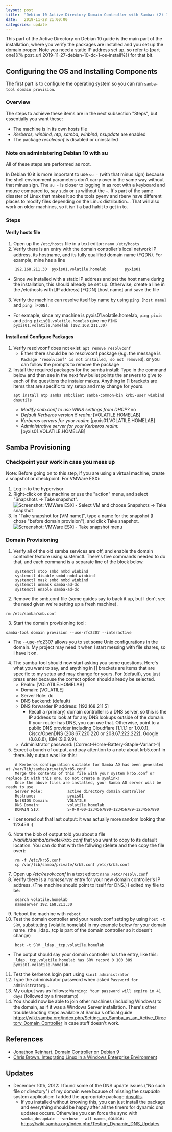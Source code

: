 ```yaml
---
layout: post
title:  "Debian 10 Active Directory Domain Controller with Samba: (2) Install Active Directory and Create Domain"
date:   2019-11-28 21:00:00
categories: update
---
```


This part of the Active Directory on Debian 10 guide is the main part of the installation, where you verify the packages are installed and you set up the domain proper. Note you need a static IP address set up, so refer to [part one]({% post_url 2019-11-27-debian-10-dc-1-os-install%}) for that bit.

## Configuring the OS and Installing Components

The first part is to configure the operating system so you can run `samba-tool domain provision`.

### Overview

The steps to achieve these items are in the next subsection "Steps", but essentially you want these:

* The machine is in its own hosts file
* _Kerberos, winbind, ntp, samba, winbind, nsupdate_ are enabled
* The package _resolvconf_ is disabled or uninstalled

### Note on administering Debian 10 with su

All of these steps are performed as root.

In Debian 10 it is more important to use `su -` (with that minus sign) because the shell environment parameters don't carry over in the same way without that minus sign. The `su -` is closer to logging in as root with a keyboard and mouse compared to, say `sudo` or `su` without the `-`. It's part of the same disaster of Linux that makes it so the tools pyenv and rbenv have different places to modify files depending on the Linux distribution... That will also work on older machines, so it isn't a bad habit to get in to.

### Steps

#### Verify hosts file

1. Open up the `/etc/hosts` file in a text editor: ```nano /etc/hosts```
2. Verify there is an entry with the domain controller's local network IP address, its hostname, and its fully qualified domain name (FQDN). For example, mine has a line 
~~~
    192.168.211.30  pyxis01.volatile.homelab        pyxis01
~~~
  - Since we installed with a static IP address and set the host name during the installation, this should already be set up. Otherwise, create a line in the /etc/hosts with [IP address] [FQDN] [host name] and save the file
3. Verify the machine can resolve itself by name by using `ping [host name]` and `ping [FQDN]`.
  - For exmaple, since my machine is pyxis01.volatile.homelab, `ping pixis` and `ping pixis01.volatile.homelab` give me `PING pyxis01.volatile.homelab (192.168.211.30)`

#### Install and Configure Packages

1. Verify resolvconf does not exist: `apt remove resolvconf`
     - Either there should be no resolvconf package (e.g. the message is `Package 'resolvconf' is not installed, so not removed`), or you can follow the prompts to remove the package
2. Install the required packages for the samba install: Type in the command below and then see in the next few bullet points the answers to give to each of the questions the instaler makes. Anything in [] brackets are items that are specific to my setup and may change for yours.
    ~~~
    apt install ntp samba smbclient samba-common-bin krb5-user winbind dnsutils
    ~~~
     - _Modify smb.conf to use WINS settings from DHCP?_ no
     - _Default Kerberos version 5 realm:_ \[VOLATILE.HOMELAB\]
     - _Kerberos servers for your realm:_ \[pyxis01.VOLATILE.HOMELAB\]
     - _Administrative server for your Kerberos realm:_ \[pyxis01.VOLATILE.HOMELAB\]

## Samba Provisioning

### Checkpoint your work in case you mess up

Note: Before going on to this step, if you are using a virtual machine, create a snapshot or checkpoint. For VMWare ESXi:

1. Log in to the hypervisor
2. Right-click on the machine or use the "action" menu, and select "Snapshots -> Take snapshot".
![Screenshot: VMWare ESXi - Select VM and choose Snapshots -> Take snapshot](/assets/debian-10-dc/esxi-checkpoint-1.png)
3. In "Take snapshot for [VM name]", type a name for the snapshot (I chose "before domain provision"), and click Take snapshot.
![Screenshot: VMWare ESXi - Take snapshot menu](/assets/debian-10-dc/esxi-checkpoint-2.png)

### Domain Provisioning

1. Verify all of the old samba services are off, and enable the domain controller feature using sustemctl. There's five commands needed to do that, and each command is a separate line of the block below.
~~~
    systemctl stop smbd nmbd winbind
    systemctl disable smbd nmbd winbind
    systemctl mask smbd nmbd winbind
    systemctl unmask samba-ad-dc
    systemctl enable samba-ad-dc
~~~
2. Remove the smb.conf file (some guides say to back it up, but I don't see the need given we're setting up a fresh machine).
~~~
rm /etc/samba/smb.conf
~~~ 
3. Start the domain provisioning tool:
~~~
samba-tool domain provision --use-rfc2307 --interactive
~~~
   * The [--use-rfc2307](https://wiki.samba.org/index.php/Setting_up_RFC2307_in_AD#RFC2307_on_AD_Domain_Controllers) allows you to set some Unix configurations in the domain. My project may need it when I start messing with file shares, so I have it on.
4. The samba-tool should now start asking you some questions. Here's what you want to say, and anything in [] brackets are items that are specific to my setup and may change for yours. For (default), you just press enter because the correct option should already be selected.
     - Realm: \[VOLATILE.HOMELAB\]
     - Domain: \[VOLATILE\]
     - Server Role: dc
     - DNS backend: (default) 
     - DNS forwarder IP address: \[192.168.211.5\]
         * Recall a (primary) domain controller is a DNS server, so this is the IP address to look at for any DNS lookups outside of the domain. If your router has DNS, you can use that. Otherwise, point to a public DNS provider including Cloudflare (1.1.1.1 or 1.0.0.1), Cisco/OpenDNS (208.67.220.220 or 208.67.222.222), Google (8.8.8.8), IBM (9.9.9.9).
     - Administrator password: \[Correct-Horse-Battery-Staple-Variant-1\]
5. Expect a bunch of output, and pay attention to a note about krb5.conf in there. My output was like this:
~~~
    A Kerberos configuration suitable for Samba AD has been generated at /var/lib/samba/private/krb5.conf
    Merge the contents of this file with your system krb5.conf or replace it with this one. Do not create a symlink!
    Once the above files are installed, your Samba AD server will be ready to use
    Server Role:           active directory domain controller
    Hostname:              pyxis01
    NetBIOS Domain:        VOLATILE
    DNS Domain:            volatile.homelab
    DOMAIN SID:            S-0-0-00-1234567890-123456789-1234567890
~~~
  - I censored out that last output: it was actually more random looking than 123456 :)
6. Note the blob of output told you about a file _/var/lib/samba/private/krb5.conf_ that you want to copy to its default location. You can do that with the follwing (delete and then copy the file over):
~~~
    rm -f /etc/krb5.conf
    cp /var/lib/samba/private/krb5.conf /etc/krb5.conf
~~~
7. Open up _/etc/resolv.conf_ in a text editor: `nano /etc/resolv.conf`
8. Verify there is a _nameserver_ entry for your new domain controller's IP address. (The machine should point to itself for DNS.) I edited my file to be:
~~~
    search volatile.homelab
    nameserver 192.168.211.30
~~~
9. Reboot the machine with `reboot`
10. Test the domain controller and your resolv.conf setting by using `host -t SRV`, substituting \[volatile.homelab\] in my example below for your domain name. (the _ldap._tcp is part of the domain controller so it doesn't change)
~~~
    host -t SRV _ldap._tcp.volatile.homelab
~~~
* The output should say your domain controller has the entry, like this: `_ldap._tcp.volatile.homelab has SRV record 0 100 389 pyxis01.volatile.homelab.`
11. Test the kerberos login part using `kinit administrator`
12. Type the administrator password when asked `Password for administrator@`...
13. My output was as follows: `Warning: Your password will expire in 41 days` (followed by a timestamp)
14. You should now be able to join other machines (including Windows) to the domain, as if it was a Windows Server installation. There's other troubleshooting steps available at Samba's official guide https://wiki.samba.org/index.php/Setting_up_Samba_as_an_Active_Directory_Domain_Controller in case stuff doesn't work.

## References

* [Jonathon Reinhart. Domain Controller on Debian 9](https://jonathonreinhart.com/posts/blog/2019/02/11/setting-up-a-samba-4-domain-controller-on-debian-9/)
* [Chris Brown. Integrating Linux in a Windows Enterprise Environment](https://app.pluralsight.com/library/courses/integrating-linux-windows-enterprise-environment/table-of-contents)

## Updates

* December 10th, 2012: I found some of the DNS update issues ("No such file or directory") of my domain were bcause of missing the _nsupdate_ system application: I added the appropriate package [dnsutils](https://packages.debian.org/buster/dnsutils).
  - If you installed without knowing this, you can just install the package and everything should be happy after all the timers for dynamic dns updates occurs. Otherwise you can force the sync with `samba_dnsupdate --verbose --all-names`, source: https://wiki.samba.org/index.php/Testing_Dynamic_DNS_Updates

